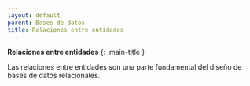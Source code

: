 ```yaml
---
layout: default
parent: Bases de datos
title: Relaciones entre entidades
---
```


**Relaciones entre entidades**
{: .main-title }

Las relaciones entre entidades son una parte fundamental del diseño de bases de datos relacionales.